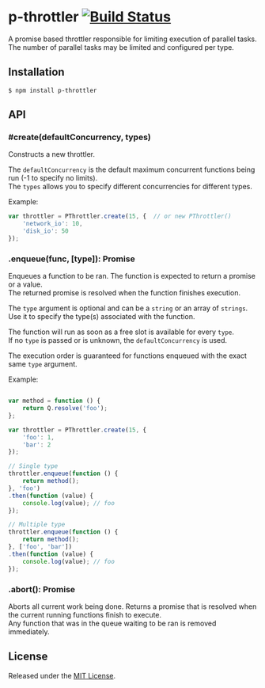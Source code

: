 # p-throttler [![Build Status](https://secure.travis-ci.org/IndigoUnited/node-p-throttler.png)](http://travis-ci.org/IndigoUnited/node-p-throttler.png)

A promise based throttler responsible for limiting execution of parallel tasks.
The number of parallel tasks may be limited and configured per type.


## Installation

`$ npm install p-throttler`


## API

### #create(defaultConcurrency, types)

Constructs a new throttler.

The `defaultConcurrency` is the default maximum concurrent functions being run (-1 to specify no limits).   
The `types` allows you to specify different concurrencies for different types.   

Example:

```js
var throttler = PThrottler.create(15, {  // or new PThrottler()
    'network_io': 10,
    'disk_io': 50
});
```


### .enqueue(func, [type]): Promise

Enqueues a function to be ran. The function is expected to return a promise or a value.   
The returned promise is resolved when the function finishes execution.

The `type` argument is optional and can be a `string` or an array of `strings`.   
Use it to specify the type(s) associated with the function.   

The function will run as soon as a free slot is available for every `type`.  
If no `type` is passed or is unknown, the `defaultConcurrency` is used.  

The execution order is guaranteed for functions enqueued with the exact same `type` argument.

Example:

```js

var method = function () {
    return Q.resolve('foo');
};

var throttler = PThrottler.create(15, {
    'foo': 1,
    'bar': 2
});

// Single type
throttler.enqueue(function () {
    return method();
}, 'foo')
.then(function (value) {
    console.log(value); // foo
});

// Multiple type
throttler.enqueue(function () {
    return method();
}, ['foo', 'bar'])
.then(function (value) {
    console.log(value); // foo
});
```


### .abort(): Promise

Aborts all current work being done.
Returns a promise that is resolved when the current running functions finish to execute.   
Any function that was in the queue waiting to be ran is removed immediately.


## License

Released under the [MIT License](http://www.opensource.org/licenses/mit-license.php).
